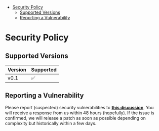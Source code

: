 <!-- START doctoc generated TOC please keep comment here to allow auto update -->
<!-- DON'T EDIT THIS SECTION, INSTEAD RE-RUN doctoc TO UPDATE -->


- [Security Policy](#security-policy)
  - [Supported Versions](#supported-versions)
  - [Reporting a Vulnerability](#reporting-a-vulnerability)

# Security Policy

## Supported Versions

| Version | Supported          |
| ------- | ------------------ |
|  v0.1   | :white_check_mark: |

## Reporting a Vulnerability

Please report (suspected) security vulnerabilities to
**[this discussion](https://github.com/DSCHX/DCHX/discussions/categories/security-vulns)**. You will receive a response from
us within 48 hours (hopefully). If the issue is confirmed, we will release a patch as soon
as possible depending on complexity but historically within a few days.
